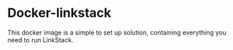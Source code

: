 # Docker-linkstack
This docker image is a simple to set up solution, containing everything you need to run LinkStack.
